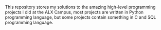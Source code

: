 This repository stores my solutions to the amazing high-level programming projects I did at the ALX Campus, most projects are written in Python programming language, but some projects contain something in C and SQL programming language.